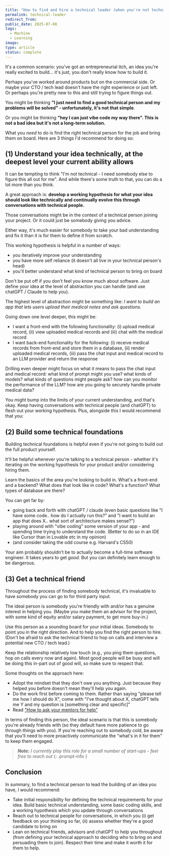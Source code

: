 ```yaml
---
title: "How to find and hire a technical leader (when you're not technical)"
permalink: technical-leader
redirect_from: 
public_date: 2025-07-08
tags:
  - Machine
  - Learning
image: 
type: article
status: complete
---
```



It's a common scenario: you've got an entrepreneurial itch, an idea you're really excited to build... it's just, you don't really know how to build it.

Perhaps you've worked around products but on the commercial side. Or maybe your CTO / tech lead doesn't have the right experience or just left. Or perhaps you're pretty new to this and still trying to figure things out.

You might be thinking **"I just need to find a good technical person and my problems will be solved" - unfortunately, it's not that simple**.

Or you might be thinking **"hey I can just vibe code my way there". This is not a bad idea but it's not a long-term solution.**
<!-- [ref: why as a non-technical you can't just build it yourself article], if ready -->

What you *need* to do is find the right technical person for the job and bring them on board. Here are 3 things I'd recommend for doing so:



## (1) Understand your idea technically, at the deepest level your current ability allows
It can be tempting to think "I'm not technical - I need somebody else to figure this all out for me". And while there's some truth to that, you can do a lot more than you think.

A great approach is: **develop a working hypothesis for what your idea should look like technically and continually evolve this through conversations with technical people.**

Those conversations might be in the context of a technical person joining your project. Or it could just be somebody giving you advice.

Either way, it's much easier for somebody to take your bad understanding and fix it than it is for them to define it from scratch.

This working hypothesis is helpful in a number of ways:
- you iteratively improve your understanding
- you have more self reliance (it doesn't all live in your technical person's head)
- you'll better understand what kind of technical person to bring on board

Don't be put off if you don't feel you know much about software. Just define your idea at the level of abstraction you can handle (and use chatGPT / Claude to help you).

The highest level of abstraction might be something like: *I want to build an app that lets users upload their medical notes and ask questions.*

Going down one level deeper, this might be: 
- I want a front-end with the following functionality: (i) upload medical record, (ii) view uploaded medical records and (iii) chat with the medical record
- I want back-end functionality for the following: (i) receive medical records from front-end and store them in a database, (ii) render uploaded medical records, (iii) pass the chat input and medical record to an LLM provider and return the response

Drilling even deeper might focus on what it means to pass the chat input and medical record: what kind of prompt might you use? what kinds of models? what kinds of questions might people ask? how can you monitor the performance of the LLM? how are you going to securely handle private medical data?

You might bump into the limits of your current understanding, and that's okay. Keep having conversations with technical people (and chatGPT) to flesh out your working hypothesis. Plus, alongside this I would recommend that you:


## (2) Build some technical foundations

Building technical foundations is helpful even if you're not going to build out the full product yourself.

It'll be helpful whenever you're talking to a technical person - whether it's iterating on the working hypothesis for your product and/or considering hiring them.

Learn the basics of the area you're looking to build in. What's a front-end and a backend? What does that look like in code? What's a function? What types of database are there?

You can get far by:
- going back and forth with chatGPT / claude (even basic questions like "I have some code.. how do I actually run this?" and "I want to build an app that does X.. what sort of architecture makes sense?")
- playing around with "vibe coding" some version of your app - and spending time trying to understand the code. (Better to do so in an IDE like Cursor than in Lovable etc in my opinion)
- (and consider taking the odd course e.g. Harvard's CS50)

Your aim probably shouldn't be to actually become a full-time software engineer. It takes years to get *good*. But you can definitely learn enough to be dangerous.


## (3) Get a technical friend

Throughout the process of finding somebody technical, it's invaluable to have somebody you can go to for third party input.

The ideal person is somebody you're friendly with and/or has a genuine interest in helping you. (Maybe you make them an advisor for the project, with some kind of equity and/or salary payment, to get more buy-in.)

Use this person as a sounding board for your initial ideas. Somebody to point you in the right direction. And to help you find the right person to hire. (Don't be afraid to ask the technical friend to hop on calls and interview a potential new CTO / tech lead.)

Keep the relationship relatively low touch (e.g., you ping them questions, hop on calls every now and again). Most good people will be busy and will be doing this in-part out of good will, so make sure to respect that.

Some thoughts on the approach here:
- Adopt the mindset that they don't owe you anything. Just because they helped you before doesn't mean they'll help you again.
- Do the work first before coming to them. Rather than saying "please tell me how I should do X", come with "I've thought about X, chatGPT tells me Y and my question is [something clear and specific]"
- Read ["How to ask your mentors for help"](https://sive.rs/ment)

In terms of finding this person, the ideal scenario is that this is somebody you're already friends with (so they default have more patience to go through things with you). If you're reaching out to somebody cold, be aware that you'll need to more proactively communicate the "what's in it for them" to keep them engaged.

> _**Note:** I currently play this role for a small number of start-ups - feel free to reach out_
{: .prompt-info }


## Conclusion

In summary, to find a technical person to lead the building of an idea you have, I would recommend:
- Take initial responsibility for defining the technical requirements for your idea. Build basic technical understanding, some basic coding skills, and a working hypothesis which you update through conversations
- Reach out to technical people for conversations, in which you (i) get feedback on your thinking so far, (ii) assess whether they're a good candidate to bring on
- Lean on technical friends, advisors and chatGPT to help you throughout (from defining your technical approach to deciding who to bring on and persuading them to join). Respect their time and make it worth it for them to help.
